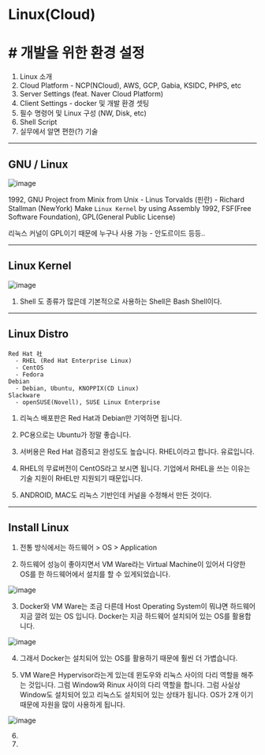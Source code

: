 # Linux(Cloud) 

# # 개발을 위한 환경 설정

1. Linux 소개
2. Cloud Platform - NCP(NCloud), AWS, GCP, Gabia, KSIDC, PHPS, etc
3. Server Settings (feat. Naver Cloud Platform)
4. Client Settings - docker 및 개발 환경 셋팅
5. 필수 명령어 및 Linux 구성 (NW, Disk, etc)
6. Shell Script
7. 실무에서 알면 편한(?) 기술

---------------------------------------------------------------------------------------------------

## GNU / Linux

![image](https://github.com/user-attachments/assets/2b3551ac-c22e-41bf-af6b-d1419839ef21)

1992, GNU Project from Minix from Unix
     - Linus Torvalds (핀란)
     - Richard Stallman (NewYork)
Make `Linux Kernel` by using Assembly
1992, FSF(Free Software Foundation), GPL(General Public License)

리눅스 커널이 GPL이기 때문에 누구나 사용 가능 - 안도르이드 등등..

---------------------------------------------------------------------------------------------------

## Linux Kernel

![image](https://github.com/user-attachments/assets/3030e35e-abd0-484e-b177-a31e586758f2)

1. Shell 도 종류가 많은데 기본적으로 사용하는 Shell은 Bash Shell이다.

---------------------------------------------------------------------------------------------------

## Linux Distro

```
Red Hat 社
  - RHEL (Red Hat Enterprise Linux)
  - CentOS
  - Fedora
Debian
  - Debian, Ubuntu, KNOPPIX(CD Linux)
Slackware
  - openSUSE(Novell), SUSE Linux Enterprise
```

1. 리눅스 배포판은 Red Hat과 Debian만 기억하면 됩니다. 

2. PC용으로는 Ubuntu가 정말 좋습니다.

3. 서버용은 Red Hat 검증되고 완성도도 높습니다. RHEL이라고 합니다. 유료입니다.

4. RHEL의 무료버전이 CentOS라고 보시면 됩니다. 기업에서 RHEL을 쓰는 이유는 기술 지원이 RHEL만 지원되기 때문입니다.

5. ANDROID, MAC도 리눅스 기반인데 커널을 수정해서 만든 것이다.

---------------------------------------------------------------------------------------------------

## Install Linux

1. 전통 방식에서는 하드웨어 > OS > Application

2. 하드웨어 성능이 좋아지면서 VM Ware라는 Virtual Machine이 있어서 다양한 OS를 한 하드웨어에서 설치를 할 수 있게되었습니다.

![image](https://github.com/user-attachments/assets/4e28a5c6-eb87-4968-bb38-99ec0b67bb28)

3. Docker와 VM Ware는 조금 다른데 Host Operating System이 뭐냐면 하드웨어 지금 깔려 있는 OS 입니다. Docker는 지금 하드웨어 설치되어 있는 OS를 활용합니다.

![image](https://github.com/user-attachments/assets/987b5564-9a4a-44fe-bb1f-b68ba34e3c12)

4. 그래서 Docker는 설치되어 있는 OS를 활용하기 때문에 훨씬 더 가볍습니다.

5. VM Ware은 Hypervisor라는게 있는데 윈도우와 리눅스 사이의 다리 역할을 해주는 것입니다. 그럼 Window와 Rinux 사이의 다리 역할을 합니다. 그럼 사실상 Window도 설치되어 있고 리눅스도 설치되어 있는 상태가 됩니다. OS가 2개 이기 때문에 자원을 많이 사용하게 됩니다.

![image](https://github.com/user-attachments/assets/3f037eff-d9d0-43c1-a066-6e30f4f01d39)

6. 



7. 








